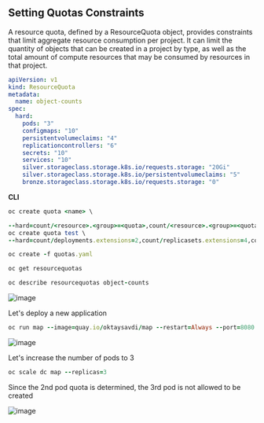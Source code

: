## Setting Quotas Constraints

A resource quota, defined by a ResourceQuota object, provides constraints that limit aggregate resource consumption per project. It can limit the quantity of objects that can be created in a project by type, as well as the total amount of compute resources that may be consumed by resources in that project.

```yaml
apiVersion: v1
kind: ResourceQuota
metadata:
  name: object-counts
spec:
  hard:
    pods: "3" 
    configmaps: "10" 
    persistentvolumeclaims: "4" 
    replicationcontrollers: "6" 
    secrets: "10" 
    services: "10"
    silver.storageclass.storage.k8s.io/requests.storage: "20Gi"
    silver.storageclass.storage.k8s.io/persistentvolumeclaims: "5"
    bronze.storageclass.storage.k8s.io/requests.storage: "0"
```

**CLI**
```ruby
oc create quota <name> \

--hard=count/<resource>.<group>=<quota>,count/<resource>.<group>=<quota>
oc create quota test \
--hard=count/deployments.extensions=2,count/replicasets.extensions=4,count/pods=3,count/secrets=4
```
```ruby
oc create -f quotas.yaml

oc get resourcequotas

oc describe resourcequotas object-counts
```
![image](https://user-images.githubusercontent.com/3519706/90726085-d353a680-e2c9-11ea-9d2d-9ae3afb13f62.png)

Let's deploy a new application
```ruby
oc run map --image=quay.io/oktaysavdi/map --restart=Always --port=8080
```
![image](https://user-images.githubusercontent.com/3519706/90726317-32192000-e2ca-11ea-8472-2d11b303c249.png)

Let's increase the number of pods to 3
```ruby
oc scale dc map --replicas=3
```
Since the 2nd pod quota is determined, the 3rd pod is not allowed to be created

![image](https://user-images.githubusercontent.com/3519706/90726459-6bea2680-e2ca-11ea-8e45-c617988419f2.png)
